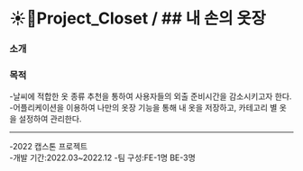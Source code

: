 # ☀️👖Project_Closet / ## 내 손의 옷장

### 소개

### 목적
-날씨에 적합한 옷 종류 추천을 통하여 사용자들의 외출 준비시간을 감소시키고자 한다.                                                                                 
-어플리케이션을 이용하여 나만의 옷장 기능을 통해 내 옷을 저장하고, 카테고리 별 옷을 설정하여 관리한다.

___
-2022 캡스톤 프로젝트                                                                                                                                          
-개발 기간:2022.03~2022.12                                                                                                                                   -팀 구성:FE-1명 BE-3명
